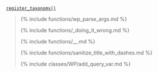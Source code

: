 <p><code><a href="https://developer.wordpress.org/reference/functions/register_taxonomy/">register_taxonomy()</a></code></p>

<blockquote>

{% include functions/wp_parse_args.md %}

{% include functions/_doing_it_wrong.md %}

{% include functions/__.md %}

{% include functions/sanitize_title_with_dashes.md %}

{% include classes/WP/add_query_var.md %}

</blockquote>
